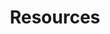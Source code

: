 ---
layout: author_page
title: "Resources"
sub_title: "About the Author"
image: "/assets/images/data-umbrella/du-logos/data_umbrella_seasons.gif"
primary_author: true
bio: |
  Data Umbrella organizes data science and open source events for the community. 
social_accounts:
  - icon: "jam jam-linkedin"
    url: "https://www.linkedin.com/company/dataumbrella/"
  - icon: "jam jam-youtube"
    url: "https://www.youtube.com/c/dataumbrella"
  - icon: "jam jam-github"
    url: "https://github.com/data-umbrella"
  - icon: "jam jam-twitter"
    url: "https://twitter.com/DataUmbrella"
  - icon: "jam jam-facebook"
    url: "https://www.facebook.com/data.umbrella.dei"
  - icon: "jam jam-instagram"
    url: "https://www.instagram.com/data.umbrella/"
  - icon: "jam jam-meetup"
    url: "https://www.meetup.com/data-umbrella/"
---